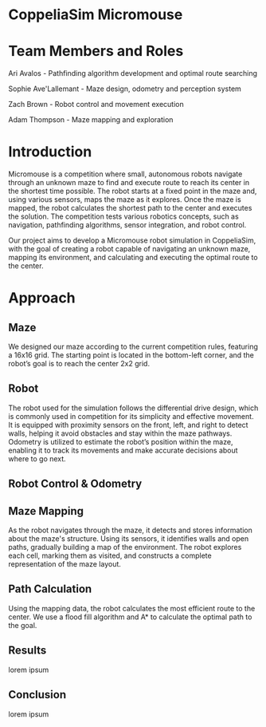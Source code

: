 # CoppeliaSim Micromouse

# Team Members and Roles
Ari Avalos - Pathfinding algorithm development and optimal route searching

Sophie Ave'Lallemant - Maze design, odometry and perception system

Zach Brown - Robot control and movement execution

Adam Thompson - Maze mapping and exploration

# Introduction
Micromouse is a competition where small, autonomous robots navigate through an unknown maze to find and execute route to reach its center in the shortest time possible. The robot starts at a fixed point in the maze and, using various sensors, maps the maze as it explores. Once the maze is mapped, the robot calculates the shortest path to the center and executes the solution. The competition tests various robotics concepts, such as navigation, pathfinding algorithms, sensor integration, and robot control.

Our project aims to develop a Micromouse robot simulation in CoppeliaSim, with the goal of creating a robot capable of navigating an unknown maze, mapping its environment, and calculating and executing the optimal route to the center.
# Approach 

## Maze
We designed our maze according to the current competition rules, featuring a 16x16 grid. The starting point is located in the bottom-left corner, and the robot’s goal is to reach the center 2x2 grid. 

## Robot
The robot used for the simulation follows the differential drive design, which is commonly used in competition for its simplicity and effective movement. It is equipped with proximity sensors on the front, left, and right to detect walls, helping it avoid obstacles and stay within the maze pathways. Odometry is utilized to estimate the robot’s position within the maze, enabling it to track its movements and make accurate decisions about where to go next.

## Robot Control & Odometry

## Maze Mapping
As the robot navigates through the maze, it detects and stores information about the maze's structure. Using its sensors, it identifies walls and open paths, gradually building a map of the environment. The robot explores each cell, marking them as visited, and constructs a complete representation of the maze layout.

## Path Calculation
Using the mapping data, the robot calculates the most efficient route to the center. We use a flood fill algorithm and A* to calculate the optimal path to the goal.


## Results
lorem ipsum

## Conclusion
lorem ipsum
